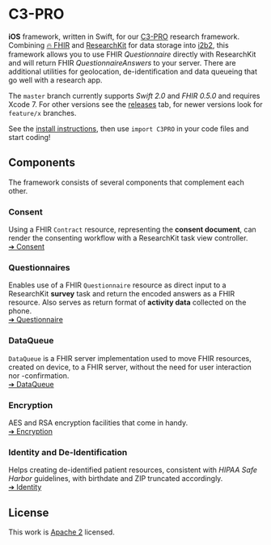 C3-PRO
======

**iOS** framework, written in Swift, for our [C3-PRO][] research framework.
Combining [🔥 FHIR][fhir] and [ResearchKit][] for data storage into [i2b2][], this framework allows you to use FHIR _Questionnaire_ directly with ResearchKit and will return FHIR _QuestionnaireAnswers_ to your server.
There are additional utilities for geolocation, de-identification and data queueing that go well with a research app.

The `master` branch currently supports _Swift 2.0_ and _FHIR 0.5.0_ and requires Xcode 7.
For other versions see the [releases](releases) tab, for newer versions look for `feature/x` branches.

See the [install instructions](Install.md), then use `import C3PRO` in your code files and start coding!


Components
----------

The framework consists of several components that complement each other.

### Consent

Using a FHIR `Contract` resource, representing the **consent document**, can render the consenting workflow with a ResearchKit task view controller.  
[➔ Consent](Consent)

### Questionnaires

Enables use of a FHIR `Questionnaire` resource as direct input to a ResearchKit **survey** task and return the encoded answers as a FHIR resource.
Also serves as return format of **activity data** collected on the phone.  
[➔ Questionnaire](Questionnaire)

### DataQueue

`DataQueue` is a FHIR server implementation used to move FHIR resources, created on device, to a FHIR server, without the need for user interaction nor -confirmation.  
[➔ DataQueue](DataQueue)

### Encryption

AES and RSA encryption facilities that come in handy.  
[➔ Encryption](Encryption)

### Identity and De-Identification

Helps creating de-identified patient resources, consistent with _HIPAA Safe Harbor_ guidelines, with birthdate and ZIP truncated accordingly.  
[➔ Identity](Identity)


License
-------

This work is [Apache 2](LICENSE.txt) licensed.

[C3-PRO]: http://c3-pro.chip.org
[fhir]: http://hl7.org/fhir/
[researchkit]: http://researchkit.github.io
[i2b2]: https://www.i2b2.org
